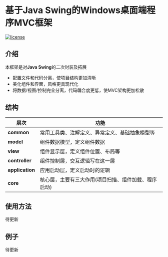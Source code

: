 # 基于Java Swing的Windows桌面端程序MVC框架
[![license](https://img.shields.io/github/license/mashape/apistatus.svg?style=for-the-badge)](LICENSE)
## 介绍
本框架是对**Java Swing**的二次封装及拓展
+ 配置文件和代码分离，使项目结构更加清晰
+ 美化组件和界面，风格更具现代化
+ 将数据/视图/控制完全分离，代码耦合度更低，使MVC架构更加松散
## 结构
|  层次   | 功能  |
|  ----  | ----  |
| **common**  | 常用工具类、注解定义、异常定义、基础抽象模型等 |
| **model**  | 组件数据模型，定义组件数据 |
| **view**  | 组件显示层，定义组件位置、布局等 |
| **controller**  | 组件控制层，交互逻辑写在这一层 |
| **application**  | 应用启动层，定义启动时的逻辑 |
| **core**  | 核心层，主要有三大作用(项目扫描、组件加载、程序启动) |
## 使用方法
待更新  
## 例子
待更新  
